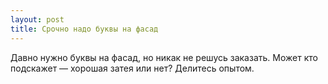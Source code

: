 ```yaml
---
layout: post 
title: Срочно надо буквы на фасад 
--- 
```

Давно нужно буквы на фасад, но никак не решусь заказать. Может кто подскажет — хорошая затея или нет? Делитесь опытом.